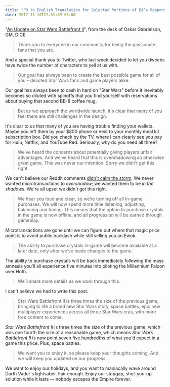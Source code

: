```yaml
---
title: "PR to English Translation for Selected Portions of EA’s Response to Backlash Over ‘Star Wars Battlefront II’ Microtransactions"
date: 2017-11-16T22:31:59-05:00
---
```


"[An Update on Star Wars Battlefront II][ea]", from the desk of Oskar Gabrielson, GM, DICE. 

> Thank you to everyone in our community for being the passionate fans that you are.

And a special thank you to Twitter, who last week decided to let you dweebs have twice the number of characters to yell at us with. 

> Our goal has always been to create the best possible game for all of you – devoted Star Wars fans and game players alike. 

Our goal has always been to cash in hard on "Star Wars" before it inevitably becomes so diluted with spinoffs that you find yourself with reservations about buying that second BB-8 coffee mug. 

> But as we approach the worldwide launch, it's clear that many of you feel there are still challenges in the design. 

It's clear to us that many of you are having trouble finding your wallets. Maybe you left them by your $800 phone or next to your monthly meal kit subscription box. Did you check by the TV, where I can clearly see you pay for Hulu, Netflix, and YouTube Red. Seriously, why do you need all three? 

> We’ve heard the concerns about potentially giving players unfair advantages. And we’ve heard that this is overshadowing an otherwise great game. This was never our intention. Sorry we didn’t get this right.

We can't believe our Reddit comments [didn't calm the storm][reddit]. We never wanted microtransactions to _overshadow_; we wanted them to be _in the shadows_. We're all upset we didn't get this right. 

> We hear you loud and clear, so we’re turning off all in-game purchases. We will now spend more time listening, adjusting, balancing and tuning. This means that the option to purchase crystals in the game is now offline, and all progression will be earned through gameplay. 

Microtransactions are gone until we can figure out where that magic price point is to avoid public backlash while still selling you an Ewok. 

> The ability to purchase crystals in-game will become available at a later date, only after we’ve made changes to the game. 

The ability to purchase crystals will be back immediately following the mass amnesia you'll all experience five minutes into piloting the Millennium Falcon over Hoth. 

> We’ll share more details as we work through this.

I can't believe we had to write this post.

> Star Wars Battlefront II is three times the size of the previous game, bringing to life a brand new Star Wars story, space battles, epic new multiplayer experiences across all three Star Wars eras, with more free content to come. 

_Star Wars Battlefront II_ is three times the size of the previous game, which was one fourth the size of a reasonable game, which means _Star Wars Battlefront II_ is now point seven five hundredths of what you'd expect in a game this price. Plus, space battles. 

> We want you to enjoy it, so please keep your thoughts coming. And we will keep you updated on our progress.

We want to enjoy our holidays, and you want to maniacally wave around Darth Vader's lightsaber. Fair enough. Enjoy our stopgap, shut-you-up solution while it lasts — nobody escapes the Empire forever. 

[ea]: https://www.ea.com/games/starwars/battlefront/battlefront-2/news/pre-launch-update
[reddit]: https://techcrunch.com/2017/11/13/ea-response-to-battlefront-ii-complaint-is-the-most-downvoted-comment-in-reddit-history/